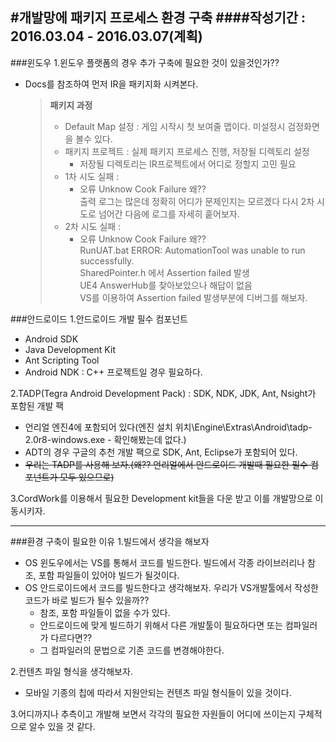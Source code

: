 #개발망에 패키지 프로세스 환경 구축
####작성기간 : 2016.03.04 - 2016.03.07(계획)
---
###윈도우
1.윈도우 플랫폼의 경우 추가 구축에 필요한 것이 있을것인가??
- Docs를 참조하여 먼저 IR을 패키지화 시켜본다.

  > **패키지 과정**
  > - Default Map 설정 : 게임 시작시 첫 보여줄 맵이다. 미설정시 검정화면을 볼수 있다.
  > - 패키지 프로젝트 : 실제 패키지 프로세스 진행, 저장될 디렉토리 설정  
  >   - 저장될 디렉토리는 IR프로젝트에서 어디로 정할지 고민 필요
  > - 1차 시도 실패 :
  >   - 오류 Unknow Cook Failure 왜??  
        출력 로그는 많은데 정확히 어디가 문제인지는 모르겠다 다시 2차 시도로 넘어간 다음에 로그를 자세히 훝어보자.
  > - 2차 시도 실패 : 
  >   - 오류 Unknow Cook Failure 왜??  
        RunUAT.bat ERROR: AutomationTool was unable to run successfully.  
        SharedPointer.h 에서 Assertion failed 발생  
        UE4 AnswerHub를 찾아보았으나 해답이 없음  
        VS를 이용하여 Assertion failed 발생부분에 디버그를 해보자.  


###안드로이드
1.안드로이드 개발 필수 컴포넌트
- Android SDK
- Java Development Kit
- Ant Scripting Tool
- Android NDK : C++ 프로젝트일 경우 필요하다.

2.TADP(Tegra Android Development Pack) : SDK, NDK, JDK, Ant, Nsight가 포함된 개발 팩
- 언리얼 엔진4에 포함되어 있다(엔진 설치 위치\Engine\Extras\Android\tadp-2.0r8-windows.exe - 확인해봤는데 없다.)
- ADT의 경우 구글의 추천 개발 팩으로 SDK, Ant, Eclipse가 포함되어 있다.
- ~~우리는 TADP를 사용해 보자.(왜?? 언리얼에서 안드로이드 개발때 필요한 필수 컴포넌트가 모두 있으므로)~~

3.CordWork를 이용해서 필요한 Development kit들을 다운 받고 이를 개발망으로 이동시키자.

---
###환경 구축이 필요한 이유
1.빌드에서 생각을 해보자 
- OS 윈도우에서는 VS를 통해서 코드를 빌드한다. 빌드에서 각종 라이브러리나 참조, 포함 파일들이 있어야 빌드가 될것이다.
- OS 안드로이드에서 코드를 빌드한다고 생각해보자. 우리가 VS개발툴에서 작성한 코드가 바로 빌드가 될수 있을까??
  - 참조, 포함 파일들이 없을 수가 있다.
  - 안드로이드에 맞게 빌드하기 위해서 다른 개발툴이 필요하다면 또는 컴파일러가 다르다면??
  - 그 컴파일러의 문법으로 기존 코드를 변경해야한다.

2.컨텐츠 파일 형식을 생각해보자.
- 모바일 기종의 칩에 따라서 지원안되는 컨텐츠 파일 형식들이 있을 것이다.

3.어디까지나 추측이고 개발해 보면서 각각의 필요한 자원들이 어디에 쓰이는지 구체적으로 알수 있을 것 같다.
